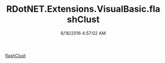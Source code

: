 ﻿---
title: RDotNET.Extensions.VisualBasic.flashClust
date: 6/16/2016 4:57:02 AM
---

[flashClust](T-RDotNET.Extensions.VisualBasic.flashClust.flashClust.html)
